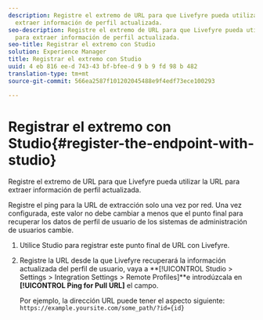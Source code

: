 ```yaml
---
description: Registre el extremo de URL para que Livefyre pueda utilizar la URL para
  extraer información de perfil actualizada.
seo-description: Registre el extremo de URL para que Livefyre pueda utilizar la URL
  para extraer información de perfil actualizada.
seo-title: Registrar el extremo con Studio
solution: Experience Manager
title: Registrar el extremo con Studio
uuid: 4 eb 816 ee-d 743-43 bf-bfee-d 9 b 9 fd 98 b 482
translation-type: tm+mt
source-git-commit: 566ea2587f101202045488e9f4edf73ece100293

---
```



# Registrar el extremo con Studio{#register-the-endpoint-with-studio}

Registre el extremo de URL para que Livefyre pueda utilizar la URL para extraer información de perfil actualizada.

Registre el ping para la URL de extracción solo una vez por red. Una vez configurada, este valor no debe cambiar a menos que el punto final para recuperar los datos de perfil de usuario de los sistemas de administración de usuarios cambie.

1. Utilice Studio para registrar este punto final de URL con Livefyre.
1. Registre la URL desde la que Livefyre recuperará la información actualizada del perfil de usuario, vaya a **[!UICONTROL Studio > Settings > Integration Settings > Remote Profiles]**e introdúzcala en **[!UICONTROL Ping for Pull URL]** el campo.

   Por ejemplo, la dirección URL puede tener el aspecto siguiente: `https://example.yoursite.com/some_path/?id={id}`

